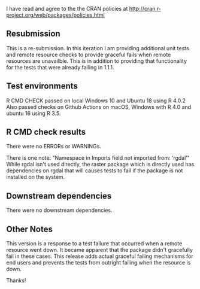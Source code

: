 I have read and agree to the the CRAN policies at
http://cran.r-project.org/web/packages/policies.html

## Resubmission

This is a re-submission. In this iteration I am providing additional unit tests and remote resource checks to provide graceful fails when remote resources are unavailble. This is in addition to providing that functionality for the tests that were already failing in 1.1.1.


## Test environments

R CMD CHECK passed on local Windows 10 and Ubuntu 18 using R 4.0.2 
Also passed checks on Github Actions on macOS, Windows with R 4.0
and ubuntu 16 using R 3.5.

## R CMD check results

There were no ERRORs or WARNINGs.

There is one note: "Namespace in Imports field not imported from: ‘rgdal’"
While rgdal isn't used directly, the raster package which is directly used
has dependencies on rgdal that will causes tests to fail if the package is
not installed on the system.

## Downstream dependencies

There were no downstream dependencies.

## Other Notes

This version is a response to a test failure that occurred when a remote resource went down. It became apparent that the package didn't gracefully fail in these cases. This release adds actual graceful failing mechanisms for end users and prevents the tests from outright failing when the resource is down.


Thanks! 
